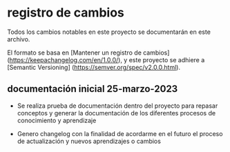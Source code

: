 # registro de cambios
Todos los cambios notables en este proyecto se documentarán en este archivo.

El formato se basa en [Mantener un registro de cambios] (https://keepachangelog.com/en/1.0.0/),
y este proyecto se adhiere a [Semantic Versioning] (https://semver.org/spec/v2.0.0.html).

## documentación inicial 25-marzo-2023
- Se realiza prueba de documentación dentro del proyecto para repasar conceptos y generar la documentación de los diferentes procesos de conocimiento y aprendizaje

- Genero changelog con la finalidad de acordarme en el futuro el proceso de actualización y nuevos aprendizajes o cambios
